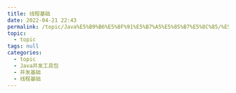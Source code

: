 ```yaml
---
title: 线程基础
date: 2022-04-21 22:43
permalink: /topic/Java%E5%B9%B6%E5%8F%91%E5%B7%A5%E5%85%B7%E5%8C%85/%E5%B9%B6%E5%8F%91%E5%9F%BA%E7%A1%80/%E7%BA%BF%E7%A8%8B%E5%9F%BA%E7%A1%80
topic: 
  - topic
tags: null
categories: 
  - topic
  - Java并发工具包
  - 并发基础
  - 线程基础
---
```

　　
